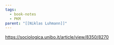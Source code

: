 ```yaml
---
tags:
  - book-notes
  - PKM
parent: "[[Niklas Luhmann]]"
---
```

https://sociologica.unibo.it/article/view/8350/8270
